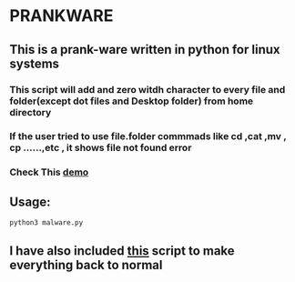 # PRANKWARE

## This is a prank-ware written in python for linux systems

### This script will add and zero witdh character to every file and folder(except dot files and Desktop folder) from home directory

### If the user tried to use file.folder commmads like cd  ,cat ,mv , cp ......,etc , it shows file not found error

### Check This [demo](https://raw.githubusercontent.com/arxhr007/prankware/main/%E2%80%8Bdemo-2022-05-18_19.15.48.mkv)
  
## Usage:

```shell script
python3 malware.py
```

## I have also included [this](https://github.com/arxhr007/prankware/blob/main/antimalware.py) script to make everything back to normal
